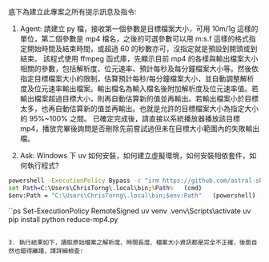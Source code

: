 底下為建立此專案之所有提示訊息及指令:

1. Agent: 請建立 py 檔，接收第一個參數是目標檔案大小，可用 10m/1g 這樣的單位，第二個參數是 mp4 檔名，之後的可選參數可以用 m:s.f 這樣的格式指定開始時間及結束時間，或超過 60 的秒數亦可，沒指定就是預設到開頭或到結束。
   該程式使用 ffmpeg 函式庫，先顯示目前 mp4 的各樣與輸出檔案大小相關的參數，包括解析度、位元速率、預計每秒及每分鐘檔案大小等。然後依指定目標檔案大小的限制，估算預計每秒/每分鐘檔案大小，並自動調整解析度及位元速率輸出檔案。輸出檔名為輸入檔名後附加解析度及位元速率值。若輸出檔案超過目標大小，則再自動估算新的值並再輸出。若輸出檔案小於目標太多，也再自動估算新的值並再輸出。也就是允許的目標檔案大小為指定大小的 95%~100% 之間。
   已確定完成後，請直接以系統播放器播放該目標 mp4，播放完畢後詢問是否刪除先前嘗試過但未在目標大小範圍內的失敗輸出檔。

2. Ask: Windows 下 uv 如何安裝，如何建立虛擬環境，如何安裝相依套件，如何執行程式?

```cmd
powershell -ExecutionPolicy Bypass -c "irm https://github.com/astral-sh/uv/releases/download/0.6.12/uv-installer.ps1 | iex"
set Path=C:\Users\ChrisTorng\.local\bin;%Path%   (cmd)
$env:Path = "C:\Users\ChrisTorng\.local\bin;$env:Path"   (powershell)
```

``ps
Set-ExecutionPolicy RemoteSigned
uv venv
.venv\Scripts\activate
uv pip install
python reduce-mp4.py
```

3. 執行結果如下，讀取原始檔案之解析度、時間長度、檔案大小資訊都是完全不正確，後面自然也錯得離譜，請詳細檢查: